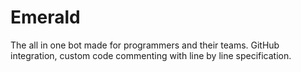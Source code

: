 # Emerald
The all in one bot made for programmers and their teams. GitHub integration, custom code commenting with line by line specification.
